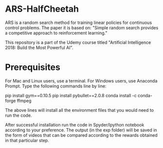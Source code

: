 # ARS-HalfCheetah

ARS is a random search method for training linear policies for continuous control problems. The paper it is based on: "Simple random search provides a competitive approach to reinforcement learning."

This repository is a part of the Udemy course titled "Artificial Intelligence 2018: Build the Most Powerful AI". 

# Prerequisites
For Mac and Linux users, use a terminal. For Windows users, use Anaconda Prompt. Type the following commands line by line:

pip install gym==0.10.5 
pip install pybullet==2.0.8 
conda install -c conda-forge ffmpeg

The above lines will install all the environment files that you would need to run the code.

After successful installation run the code in Spyder/Ipython notebook according to your preference. The output (in the exp folder) will be saved in the form of videos that can be compared according to the rewards obtained in that particular step.
